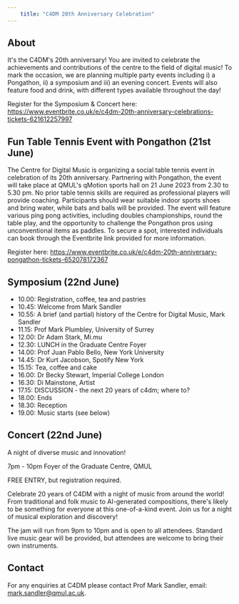 ```yaml
---
    title: "C4DM 20th Anniversary Celebration"
---
```


## About

It's the C4DM's 20th anniversary! You are invited to celebrate the achievements and contributions of the centre to the field of digital music! To mark the occasion, we are planning multiple party events including i) a Pongathon, ii) a symposium and iii) an evening concert. Events will also feature food and drink, with different types available throughout the day!

Register for the Symposium & Concert here: https://www.eventbrite.co.uk/e/c4dm-20th-anniversary-celebrations-tickets-621612257997

## Fun Table Tennis Event with Pongathon (21st June)

The Centre for Digital Music is organizing a social table tennis event in celebration of its 20th anniversary. Partnering with Pongathon, the event will take place at QMUL's qMotion sports hall on 21 June 2023 from 2.30 to 5.30 pm. No prior table tennis skills are required as professional players will provide coaching. Participants should wear suitable indoor sports shoes and bring water, while bats and balls will be provided. The event will feature various ping pong activities, including doubles championships, round the table play, and the opportunity to challenge the Pongathon pros using unconventional items as paddles. To secure a spot, interested individuals can book through the Eventbrite link provided for more information.

Register here: https://www.eventbrite.co.uk/e/c4dm-20th-anniversary-pongathon-tickets-652078172367

## Symposium (22nd June)

* 10.00: Registration, coffee, tea and pastries
* 10.45: Welcome from Mark Sandler
* 10.55: A brief (and partial) history of the Centre for Digital Music, Mark Sandler
* 11.15: Prof Mark Plumbley, University of Surrey
* 12.00: Dr Adam Stark, Mi.mu
* 12.30: LUNCH in the Graduate Centre Foyer
* 14.00: Prof Juan Pablo Bello, New York University
* 14.45: Dr Kurt Jacobson, Spotify New York
* 15.15: Tea, coffee and cake
* 16.00: Dr Becky Stewart, Imperial College London
* 16.30: Di Mainstone, Artist
* 17.15: DISCUSSION - the next 20 years of c4dm; where to?
* 18.00: Ends
* 18.30: Reception
* 19.00: Music starts (see below)

## Concert (22nd June)

A night of diverse music and innovation!

7pm - 10pm Foyer of the Graduate Centre, QMUL

FREE ENTRY, but registration required.

Celebrate 20 years of C4DM with a night of music from around the world! From traditional and folk music to AI-generated compositions, there's likely to be something for everyone at this one-of-a-kind event. Join us for a night of musical exploration and discovery!

The jam will run from 9pm to 10pm and is open to all attendees. Standard live music gear will be provided, but attendees are welcome to bring their own instruments.

## Contact

For any enquiries at C4DM please contact Prof Mark Sandler, email: mark.sandler@qmul.ac.uk.